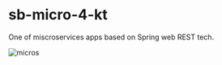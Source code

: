 # sb-micro-4-kt

One of miscroservices apps based on Spring web REST tech.

![micros](https://user-images.githubusercontent.com/36703491/144743923-ce08d9f4-56ee-4421-a0e2-0901a11c90bd.png)

